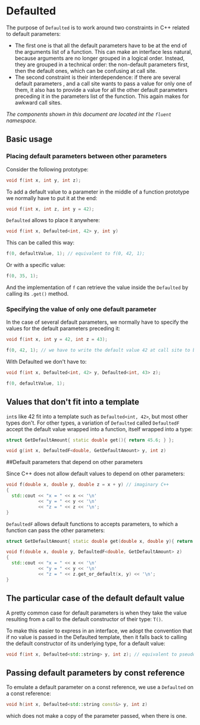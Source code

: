 # Defaulted

The purpose of `Defaulted` is to work around two constraints in C++ related to default parameters:
- The first one is that all the default parameters have to be at the end of the arguments list of a function. This can make an interface less natural, because arguments are no longer grouped in a logical order. Instead, they are grouped in a technical order: the non-default parameters first, then the default ones, which can be confusing at call site.
- The second constraint is their interdependence: if there are several default parameters , and a call site wants to pass a value for only one of them, it also has to provide a value for all the other default parameters preceding it in the parameters list of the function. This again makes for awkward call sites.


_The components shown in this document are located int the `fluent` namespace._

## Basic usage

### Placing default parameters between other parameters

Consider the following prototype:

```cpp
void f(int x, int y, int z);
```

To add a default value to a parameter in the middle of a function prototype we normally have to put it at the end:

```cpp
void f(int x, int z, int y = 42);
```

`Defaulted` allows to place it anywhere:

```cpp
void f(int x, Defaulted<int, 42> y, int y)
```

This can be called this way:

```cpp
f(0, defaultValue, 1); // equivalent to f(0, 42, 1);
```

Or with a specific value:

```cpp
f(0, 35, 1);
```

And the implementation of `f` can retrieve the value inside the `Defaulted` by calling its `.get()` method. 

### Specifying the value of only one default parameter

In the case of several default parameters, we normally have to specify the values for the default parameters preceding it:

```cpp
void f(int x, int y = 42, int z = 43);

f(0, 42, 1); // we have to write the default value 42 at call site to be able to pass 1 to z
```

With Defaulted we don't have to:

```cpp
void f(int x, Defaulted<int, 42> y, Defaulted<int, 43> z);

f(0, defaultValue, 1);
```

## Values that don't fit into a template

`int`s like 42 fit into a template such as `Defaulted<int, 42>`, but most other types don't.
For other types, a variation of `Defaulted` called `DefaultedF` accept the default value wrapped into a function, itself wrapped into a type:

```cpp
struct GetDefaultAmount{ static double get(){ return 45.6; } };

void g(int x, DefaultedF<double, GetDefaultAmount> y, int z)
```

##Default parameters that depend on other parameters

Since C++ does not allow default values to depend on other parameters:
```cpp
void f(double x, double y, double z = x + y) // imaginary C++
{
  std::cout << "x = " << x << '\n'
            << "y = " << y << '\n'
            << "z = " << z << '\n';
}
```

`DefaultedF` allows default functions to accepts parameters, to which a function can pass the other parameters:

```cpp
struct GetDefaultAmount{ static double get(double x, double y){ return x + y; } };

void f(double x, double y, DefaultedF<double, GetDefaultAmount> z)
{
  std::cout << "x = " << x << '\n'
            << "y = " << y << '\n'
            << "z = " << z.get_or_default(x, y) << '\n';
}
```

## The particular case of the default default value

A pretty common case for default parameters is when they take the value resulting from a call to the default constructor of their type: `T()`.

To make this easier to express in an interface, we adopt the convention that if no value is passed in the Defaulted template, then it falls back to calling the default constructor of its underlying type, for a default value:

```cpp
void f(int x, Defaulted<std::string> y, int z); // equivalent to pseudo-C++ void f(int x, std::string y = std::string(), int z);
```

## Passing default parameters by const reference

To emulate a default parameter on a const reference, we use a `Defaulted` on a const reference:

```cpp
void h(int x, Defaulted<std::string const&> y, int z)
```
which does not make a copy of the parameter passed, when there is one.
